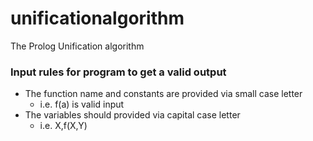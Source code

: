 # unificationalgorithm
The Prolog Unification algorithm

### Input rules for program to get a valid output
- The function name and constants are provided via small case letter
  - i.e. f(a) is valid input
- The variables should provided via capital case letter
  - i.e. X,f(X,Y)
  
